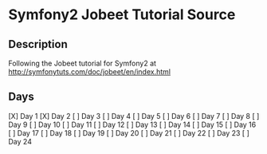 # Symfony2 Jobeet Tutorial Source

## Description

Following the Jobeet tutorial for Symfony2 at http://symfonytuts.com/doc/jobeet/en/index.html

## Days

[X] Day 1
[X] Day 2
[ ] Day 3
[ ] Day 4
[ ] Day 5
[ ] Day 6
[ ] Day 7
[ ] Day 8
[ ] Day 9
[ ] Day 10
[ ] Day 11
[ ] Day 12
[ ] Day 13
[ ] Day 14
[ ] Day 15
[ ] Day 16
[ ] Day 17
[ ] Day 18
[ ] Day 19
[ ] Day 20
[ ] Day 21
[ ] Day 22
[ ] Day 23
[ ] Day 24